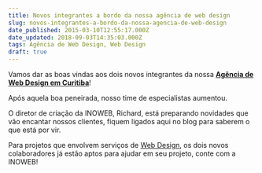 ```yaml
---
title: Novos integrantes a bordo da nossa agência de web design
slug: novos-integrantes-a-bordo-da-nossa-agencia-de-web-design
date_published: 2015-03-10T12:55:17.000Z
date_updated: 2018-09-03T14:35:03.000Z
tags: Agência de Web Design, Web Design
draft: true
---
```


Vamos dar as boas vindas aos dois novos integrantes da nossa **[Agência de Web Design em Curitiba](https://blog.inoweb.com.br/web-design)**!

Após aquela boa peneirada, nosso time de especialistas aumentou.

O diretor de criação da INOWEB, Richard, está preparando novidades que vão encantar nossos clientes, fiquem ligados aqui no blog para saberem o que está por vir.

Para projetos que envolvem serviços de [Web Design](https://blog.inoweb.com.br/web-design), os dois novos colaboradores já estão aptos para ajudar em seu projeto, conte com a INOWEB!
